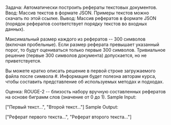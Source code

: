 Задача: Автоматически построить рефераты текстовых документов.
Ввод: Массив текстов в формате JSON. Примеры текстов можно скачать по этой ссылке.
Вывод: Массив рефератов в формате JSON (порядок рефератов соответствует порядку текстов во входных данных).

Максимальный размер каждого из рефератов -- 300 символов (включая пробельные). Если размер реферата превышает указанный порог, то будут оцениваться только первые 300 символов. Тривиальное решение (первые 300 символов документа) допускается, но не приветствуется.

Вы можете кратко описать решение в первой строке загружаемого файла после символа #. Информация будет полезна авторам курса, чтобы составить представление об используемых методах и подходах.

Оценка: ROUGE-2 -- близость набору вручную составленных рефератов на основе биграмм слов (значение от 0 до 1).
Sample Input:

["Первый текст...", "Второй текст..."]
Sample Output:

["Реферат первого текста...", "Реферат второго текста..."]
